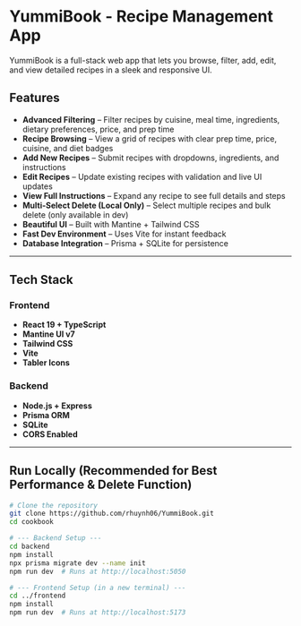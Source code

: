 # YummiBook - Recipe Management App

YummiBook is a full-stack web app that lets you browse, filter, add, edit, and view detailed recipes in a sleek and responsive UI.

## Features

- **Advanced Filtering** – Filter recipes by cuisine, meal time, ingredients, dietary preferences, price, and prep time  
- **Recipe Browsing** – View a grid of recipes with clear prep time, price, cuisine, and diet badges  
- **Add New Recipes** – Submit recipes with dropdowns, ingredients, and instructions  
- **Edit Recipes** – Update existing recipes with validation and live UI updates  
- **View Full Instructions** – Expand any recipe to see full details and steps  
- **Multi-Select Delete (Local Only)** – Select multiple recipes and bulk delete (only available in dev)  
- **Beautiful UI** – Built with Mantine + Tailwind CSS  
- **Fast Dev Environment** – Uses Vite for instant feedback  
- **Database Integration** – Prisma + SQLite for persistence  

---

## Tech Stack

### Frontend
- **React 19 + TypeScript**
- **Mantine UI v7**
- **Tailwind CSS**
- **Vite**
- **Tabler Icons**

### Backend
- **Node.js + Express**
- **Prisma ORM**
- **SQLite**
- **CORS Enabled**

---

## Run Locally (Recommended for Best Performance & Delete Function)

```bash
# Clone the repository
git clone https://github.com/rhuynh06/YummiBook.git
cd cookbook

# --- Backend Setup ---
cd backend
npm install
npx prisma migrate dev --name init
npm run dev  # Runs at http://localhost:5050

# --- Frontend Setup (in a new terminal) ---
cd ../frontend
npm install
npm run dev  # Runs at http://localhost:5173
